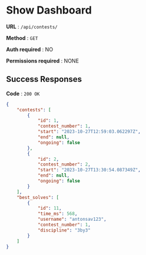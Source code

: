 # Show Dashboard 

**URL** : `/api/contests/`

**Method** : `GET`

**Auth required** : NO

**Permissions required** : NONE

## Success Responses

**Code** : `200 OK`


```json
{
    "contests": [
        {
            "id": 1,
            "contest_number": 1,
            "start": "2023-10-27T12:59:03.062297Z",
            "end": null,
            "ongoing": false
        },
        {
            "id": 2,
            "contest_number": 2,
            "start": "2023-10-27T13:30:54.087349Z",
            "end": null,
            "ongoing": false
        }
    ],
    "best_solves": [
        {
            "id": 11,
            "time_ms": 568,
            "username": "antonsav123",
            "contest_number": 1,
            "discipline": "3by3"
        }
    ]
}
     
```
